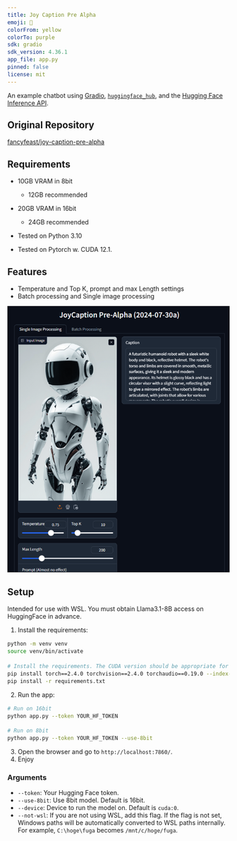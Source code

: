 ```yaml
---
title: Joy Caption Pre Alpha
emoji: 💬
colorFrom: yellow
colorTo: purple
sdk: gradio
sdk_version: 4.36.1
app_file: app.py
pinned: false
license: mit
---
```


An example chatbot using [Gradio](https://gradio.app), [`huggingface_hub`](https://huggingface.co/docs/huggingface_hub/v0.22.2/en/index), and the [Hugging Face Inference API](https://huggingface.co/docs/api-inference/index).

## Original Repository

[fancyfeast/joy-caption-pre-alpha](https://huggingface.co/spaces/fancyfeast/joy-caption-pre-alpha)

## Requirements

- 10GB VRAM in 8bit
  - 12GB recommended
- 20GB VRAM in 16bit
  - 24GB recommended

- Tested on Python 3.10
- Tested on Pytorch w. CUDA 12.1.

## Features

- Temperature and Top K, prompt and max Length settings
- Batch processing and Single image processing

![image](sample/s1.png)

## Setup

Intended for use with WSL.
You must obtain Llama3.1-8B access on HuggingFace in advance.

1. Install the requirements:

```sh
python -m venv venv
source venv/bin/activate

# Install the requirements. The CUDA version should be appropriate for your environment.
pip install torch==2.4.0 torchvision==2.4.0 torchaudio==0.19.0 --index-url https://download.pytorch.org/whl/cu121
pip install -r requirements.txt
```

2. Run the app:

```sh
# Run on 16bit
python app.py --token YOUR_HF_TOKEN

# Run on 8bit
python app.py --token YOUR_HF_TOKEN --use-8bit
```

3. Open the browser and go to `http://localhost:7860/`.
4. Enjoy

### Arguments

- `--token`: Your Hugging Face token.
- `--use-8bit`: Use 8bit model. Default is 16bit.
- `--device`: Device to run the model on. Default is `cuda:0`.
- `--not-wsl`: If you are not using WSL, add this flag. If the flag is not set, Windows paths will be automatically converted to WSL paths internally. For example, `C:\hoge\fuga` becomes `/mnt/c/hoge/fuga`.

